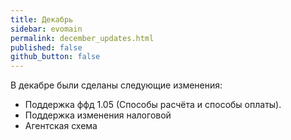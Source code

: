 ```yaml
---
title: Декабрь
sidebar: evomain
permalink: december_updates.html
published: false
github_button: false
---
```



В декабре были сделаны следующие изменения:

* Поддержка ффд 1.05 (Способы расчёта и способы оплаты).
* Поддержка изменения налоговой
* Агентская схема
